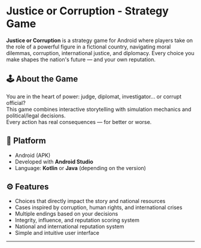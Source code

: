 # Justice or Corruption - Strategy Game

**Justice or Corruption** is a strategy game for Android where players take on the role of a powerful figure in a fictional country, navigating moral dilemmas, corruption, international justice, and diplomacy. Every choice you make shapes the nation's future — and your own reputation.


## 🕹️ About the Game

You are in the heart of power: judge, diplomat, investigator... or corrupt official?  
This game combines interactive storytelling with simulation mechanics and political/legal decisions.  
Every action has real consequences — for better or worse.


## 📲 Platform

- Android (APK)
- Developed with **Android Studio**
- Language: **Kotlin** or **Java** (depending on the version)


## ⚙️ Features

- Choices that directly impact the story and national resources
- Cases inspired by corruption, human rights, and international crises
- Multiple endings based on your decisions
- Integrity, influence, and reputation scoring system
- National and international reputation system
- Simple and intuitive user interface

---

